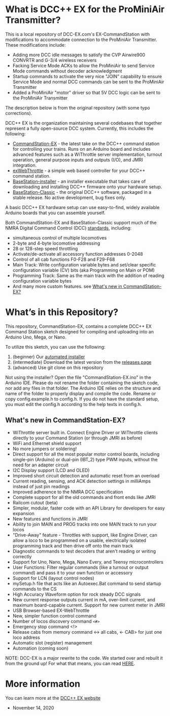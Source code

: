 # What is DCC++ EX for the ProMiniAir Transmitter?

This is a local repository of DCC-EX.com's EX-CommandStation with modifications to accommodate connection to
the ProMiniAir Transmitter. These modifications include: 
* Adding more DCC idle messages to satisfy the CVP Airwire900 CONVRTR and G-3/4 wireless receivers
* Facking Service Mode ACKs to allow the ProMiniAir to send Service Mode commands without decoder acknowledgment
* Startup commands to activate the very nice "JOIN" capability to ensure Service Mode and normal DCC commands can be sent
  to the ProMiniAir Transmitter
* Added a ProMiniAir "motor" driver so that 5V DCC logic can be sent to the ProMiniAir Transmitter

The description below is from the original repository (with some typo corrections).

DCC++ EX is the organization maintaining several codebases that together represent a fully open-source DCC system. Currently, this includes the following:

* [CommandStation-EX](https://github.com/DCC-EX/CommandStation-EX/releases) - the latest take on the DCC++ command station for controlling your trains. Runs on an Arduino board and includes advanced features such as a WiThrottle server implementation, turnout operation, general purpose inputs and outputs (I/O), and JMRI integration.
* [exWebThrottle](https://github.com/DCC-EX/exWebThrottle) - a simple web based controller for your DCC++ command station.
* [BaseStation-installer](https://github.com/DCC-EX/BaseStation-Installer) - an installer executable that takes care of downloading and installing DCC++ firmware onto your hardware setup.
* [BaseStation-Classic](https://github.com/DCC-EX/BaseStation-Classic) - the original DCC++ software, packaged in a stable release. No active development, bug fixes only.

A basic DCC++ EX hardware setup can use easy-to-find, widely available Arduino boards that you can assemble yourself.

Both CommandStation-EX and BaseStation-Classic support much of the NMRA Digital Command Control (DCC) [standards](http://www.nmra.org/dcc-working-group "NMRA DCC Working Group"), including:

* simultaneous control of multiple locomotives
* 2-byte and 4-byte locomotive addressing
* 28 or 128-step speed throttling
* Activate/de-activate all accessory function addresses 0-2048
* Control of all cab functions F0-F28 and F29-F68
* Main Track: Write configuration variable bytes and set/clear specific configuration variable (CV) bits (aka Programming on Main or POM)
* Programming Track: Same as the main track with the addition of reading configuration variable bytes
* And many more custom features. see [What's new in CommandStation-EX?](#whats-new-in-commandstation-ex)


# What’s in this Repository?

This repository, CommandStation-EX, contains a complete DCC++ EX Command Station sketch designed for compiling and uploading into an Arduino Uno, Mega, or Nano.

To utilize this sketch, you can use the following: 

1. (beginner) Our [automated installer](https://github.com/DCC-EX/BaseStation-Installer)
2. (intermediate) Download the latest version from the [releases page](https://github.com/DCC-EX/CommandStation-EX/releases)
3. (advanced) Use git clone on this repository 

Not using the installer? Open the file "CommandStation-EX.ino" in the
Arduino IDE. Please do not rename the folder containing the sketch
code, nor add any files in that folder. The Arduino IDE relies on the
structure and name of the folder to properly display and compile the
code. Rename or copy config.example.h to config.h. If you do not have 
the standard setup, you must edit the config.h according to the help texts 
in config.h.

## What's new in CommandStation-EX?

* WiThrottle server built in. Connect Engine Driver or WiThrottle clients directly to your Command Station (or through JMRI as before)
* WiFi and Ethernet shield support
* No more jumpers or soldering!
* Direct support for all the most popular motor control boards, including single-pin (Arduino) or dual-pin (IBT_2) type PWM inputs, without the need for an adapter circuit
* I2C Display support (LCD and OLED)
* Improved short circuit detection and automatic reset from an overload
* Current reading, sensing, and ACK detection settings in milliAmps instead of just pin readings
* Improved adherence to the NMRA DCC specification
* Complete support for all the old commands and front ends like JMRI
* Railcom cutout (beta)
* Simpler, modular, faster code with an API Library for developers for easy expansion
* New features and functions in JMRI
* Ability to join MAIN and PROG tracks into one MAIN track to run your locos
* "Drive-Away" feature - Throttles with support, like Engine Driver, can allow a loco to be programmed on a usable, electrically isolated programming track and then drive off onto the main track
* Diagnostic commands to test decoders that aren't reading or writing correctly
* Support for Uno, Nano, Mega, Nano Every, and Teensy microcontrollers
* User Functions: Filter regular commands (like a turnout or output command) and pass it to your own function or accessory
* Support for LCN (layout control nodes)
* mySetup.h file that acts like an Autoexec.Bat command to send startup commands to the CS
* High Accuracy Waveform option for rock steady DCC signals
* New current response outputs current in mA, over-limit current, and maximum board-capable current. Support for new current meter in JMRI
* USB Browser-based EX-WebThrottle
* New, simpler function control command
* Number of locos discovery command `<#>`
* Emergency stop command <!>
* Release cabs from memory command <-> all cabs, <- CAB> for just one loco address
* Automatic slot (register) management 
* Automation (coming soon)

NOTE: DCC-EX is a major rewrite to the code. We started over and rebuilt it from the ground up! For what that means, you can read [HERE](https://dcc-ex.com/about/rewrite.html).

# More information
You can learn more at the [DCC++ EX website](https://dcc-ex.com/)

- November 14, 2020
